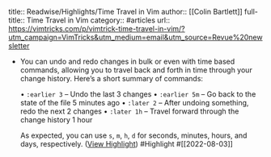 title:: Readwise/Highlights/Time Travel in Vim
author:: [[Colin Bartlett]]
full-title:: Time Travel in Vim
category:: #articles
url:: https://vimtricks.com/p/vimtrick-time-travel-in-vim/?utm_campaign=VimTricks&utm_medium=email&utm_source=Revue%20newsletter

- You can undo and redo changes in bulk or even with time based commands, allowing you to travel back and forth in time through your change history. Here’s a short summary of commands:
  
  •   `:earlier 3` – Undo the last 3 changes
  •   `:earlier 5m` – Go back to the state of the file 5 minutes ago
  •   `:later 2` – After undoing something, redo the next 2 changes
  •   `:later 1h` – Travel forward through the change history 1 hour
  
  As expected, you can use `s`, `m`, `h`, `d` for seconds, minutes, hours, and days, respectively. ([View Highlight](https://read.readwise.io/read/01g9heqfc4w9vk078r1ptb125c)) #Highlight #[[2022-08-03]]